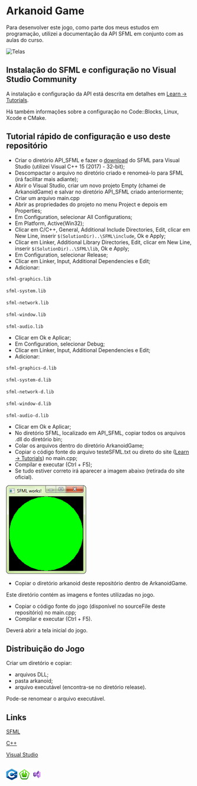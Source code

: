 # Arkanoid Game

Para desenvolver este jogo, como parte dos meus estudos em programação, utilizei a documentação da API SFML em conjunto com as aulas do curso.

![Telas](https://github.com/mcleber/Arkanoid-Game/blob/main/assets/Telas.jpg)

## Instalação do SFML e configuração no Visual Studio Community
A instalação e configuração da API está descrita em detalhes em [Learn -> Tutorials](https://www.sfml-dev.org/learn.php).

Há também informações sobre a configuração no Code::Blocks, Linux, Xcode e CMake.

## Tutorial rápido de configuração e uso deste repositório

- Criar o diretório API_SFML e fazer o [download](https://www.sfml-dev.org/download.php) do SFML para Visual Studio (utilizei Visual C++ 15 (2017) - 32-bit);
- Descompactar o arquivo no diretório criado e renomeá-lo para SFML (irá facilitar mais adiante);
- Abrir o Visual Studio, criar um novo projeto Empty (chamei de ArkanoidGame) e salvar no diretório API_SFML criado anteriormente;
- Criar um arquivo main.cpp
- Abrir as propriedades do projeto no menu Project e depois em Properties;
- Em Configuration, selecionar All Configurations;
- Em Platform, Active(Win32);
- Clicar em C/C++, General, Additional Include Directories, Edit, clicar em New Line, inserir ``` $(SolutionDir)..\SFML\include ```, Ok e Apply;
- Clicar em Linker, Additional Library Directories, Edit, clicar em New Line, inserir ``` $(SolutionDir)..\SFML\lib ```, Ok e Apply;
- Em Configuration, selecionar Release;
- Clicar em Linker, Input, Additional Dependencies e Edit;
- Adicionar:
```
sfml-graphics.lib

sfml-system.lib

sfml-network.lib

sfml-window.lib

sfml-audio.lib
```
- Clicar em Ok e Aplicar;
- Em Configuration, selecionar Debug;
- Clicar em Linker, Input, Additional Dependencies e Edit;
- Adicionar:
```
sfml-graphics-d.lib

sfml-system-d.lib

sfml-network-d.lib

sfml-window-d.lib

sfml-audio-d.lib
```
- Clicar em Ok e Aplicar;
- No diretório SFML, localizado em API_SFML, copiar todos os arquivos .dll do diretório bin;
- Colar os arquivos dentro do diretório ArkanoidGame;
- Copiar o código fonte do arquivo testeSFML.txt ou direto do site ([Learn -> Tutorials](https://www.sfml-dev.org/learn.php)) no main.cpp;
- Compilar e executar (Ctrl + F5);
- Se tudo estiver correto irá aparecer a imagem abaixo (retirada do site oficial).

![SFMLWorks](assets/SFMLWorks.png)

- Copiar o diretório arkanoid deste repositório dentro de ArkanoidGame.

Este diretório contém as imagens e fontes utilizadas no jogo.

- Copiar o código fonte do jogo (disponível no sourceFile deste repositório) no main.cpp;
- Compilar e executar (Ctrl + F5).

Deverá abrir a tela inicial do jogo.

## Distribuição do Jogo
Criar um diretório e copiar:
- arquivos DLL;
- pasta arkanoid;
- arquivo executável (encontra-se no diretório release).

Pode-se renomear o arquivo executável.

## Links

[SFML](https://www.sfml-dev.org/index.php)

[C++](https://isocpp.org)

[Visual Studio](https://visualstudio.microsoft.com/pt-br/)

##
![cppLogo](assets/cpp_logo-ed.png)
![sfmlLogo](assets/sfml-icon-small-ed.png)
![visualstudioLogo](assets/visualStudioLogo-ed.png)
